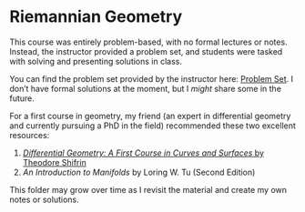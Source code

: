 # Riemannian Geometry

This course was entirely problem-based, with no formal lectures or notes. Instead, the instructor provided a problem set, and students were tasked with solving and presenting solutions in class.

You can find the problem set provided by the instructor here: [Problem Set](https://users.mccme.ru/mskopenkov/courses/skopenkov-geometry-22.pdf). I don’t have formal solutions at the moment, but I *might* share some in the future.

For a first course in geometry, my friend (an expert in differential geometry and currently pursuing a PhD in the field) recommended these two excellent resources:
1. [*Differential Geometry: A First Course in Curves and Surfaces* by Theodore Shifrin](https://github.com/FatmaAlhazmi/MS_Work/blob/main/KAUST/RG/A%20First%20Course%20in%20Curves%20and%20Surfaces%20.pdf)
2. *An Introduction to Manifolds* by Loring W. Tu (Second Edition)

This folder may grow over time as I revisit the material and create my own notes or solutions.

